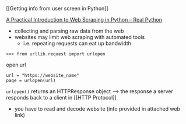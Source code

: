 [[Getting info from user screen in Python]]

[A Practical Introduction to Web Scraping in Python – Real Python](https://realpython.com/python-web-scraping-practical-introduction/)

- collecting and parsing raw data from the web
- websites may limit web scraping with automated tools
	- i.e. repeating requests can eat up bandwidth

```
>>> from urllib.request import urlopen
```

open url
```
url = "https://website_name"
page = urlopen(url)
```

`urlopen()` returns an HTTPResponse object --> the response a server responds back to a client in [[HTTP Protocol]]

- you have to read and decode website (info provided in attached web link)